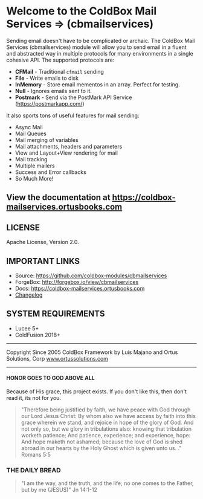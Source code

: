 # Welcome to the ColdBox Mail Services => (cbmailservices)

Sending email doesn't have to be complicated or archaic. The ColdBox Mail Services (cbmailservices) module will allow you to send email in a fluent and abstracted way in multiple protocols for many environments in a single cohesive API. The supported protocols are:

* **CFMail** - Traditional `cfmail` sending
* **File** - Write emails to disk
* **InMemory** - Store email mementos in an array. Perfect for testing.
* **Null** - Ignores emails sent to it.
* **Postmark** - Send via the PostMark API Service (https://postmarkapp.com/)

It also sports tons of useful features for mail sending:

* Async Mail
* Mail Queues
* Mail merging of variables
* Mail attachments, headers and parameters
* View and Layout+View rendering for mail
* Mail tracking
* Multiple mailers
* Success and Error callbacks
* So Much More!

## View the documentation at https://coldbox-mailservices.ortusbooks.com

## LICENSE

Apache License, Version 2.0.

## IMPORTANT LINKS

* Source: https://github.com/coldbox-modules/cbmailservices
* ForgeBox: http://forgebox.io/view/cbmailservices
* Docs: https://coldbox-mailservices.ortusbooks.com
* [Changelog](changelog.md)

## SYSTEM REQUIREMENTS

* Lucee 5+
* ColdFusion 2018+


********************************************************************************
Copyright Since 2005 ColdBox Framework by Luis Majano and Ortus Solutions, Corp
www.ortussolutions.com
********************************************************************************

#### HONOR GOES TO GOD ABOVE ALL

Because of His grace, this project exists. If you don't like this, then don't read it, its not for you.

>"Therefore being justified by faith, we have peace with God through our Lord Jesus Christ:
By whom also we have access by faith into this grace wherein we stand, and rejoice in hope of the glory of God.
And not only so, but we glory in tribulations also: knowing that tribulation worketh patience;
And patience, experience; and experience, hope:
And hope maketh not ashamed; because the love of God is shed abroad in our hearts by the
Holy Ghost which is given unto us. ." Romans 5:5

### THE DAILY BREAD

 > "I am the way, and the truth, and the life; no one comes to the Father, but by me (JESUS)" Jn 14:1-12
